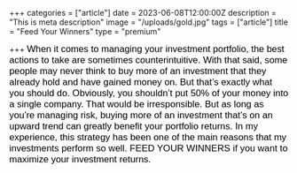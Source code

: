 +++
categories = ["article"]
date = 2023-06-08T12:00:00Z
description = "This is meta description"
image = "/uploads/gold.jpg"
tags = ["article"]
title = "Feed Your Winners"
type = "premium"

+++
<span style="color:black"><span style="font-family:Arial; font-size:1.2em;">When it comes to managing your investment portfolio, the best actions to take are sometimes counterintuitive. With that said, some people may never think to buy more of an investment that they already hold and have gained money on. But that’s exactly what you should do. Obviously, you shouldn’t put 50% of your money into a single company. That would be irresponsible. But as long as you’re managing risk, buying more of an investment that’s on an upward trend can greatly benefit your portfolio returns. In my experience, this strategy has been one of the main reasons that my investments perform so well. FEED YOUR WINNERS if you want to maximize your investment returns.</span></span>
